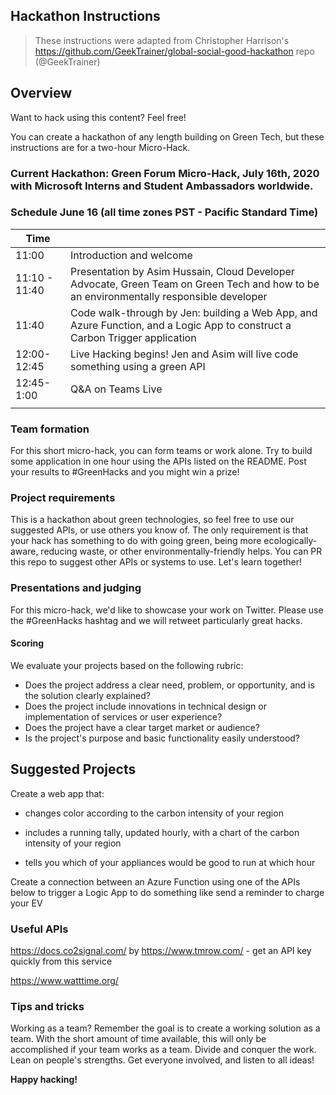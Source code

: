 ## Hackathon Instructions

> These instructions were adapted from Christopher Harrison's https://github.com/GeekTrainer/global-social-good-hackathon repo (@GeekTrainer)

## Overview

Want to hack using this content? Feel free!

You can create a hackathon of any length building on Green Tech, but these instructions are for a two-hour Micro-Hack.

### Current Hackathon: Green Forum Micro-Hack, July 16th, 2020 with Microsoft Interns and Student Ambassadors worldwide.

### Schedule June 16 (all time zones PST - Pacific Standard Time)

| Time          |                                                                                                                                         |
| ------------- | --------------------------------------------------------------------------------------------------------------------------------------- |
| 11:00         | Introduction and welcome                                                                                                                |
| 11:10 - 11:40 | Presentation by Asim Hussain, Cloud Developer Advocate, Green Team on Green Tech and how to be an environmentally responsible developer |
| 11:40         | Code walk-through by Jen: building a Web App, and Azure Function, and a Logic App to construct a Carbon Trigger application             |
| 12:00-12:45   | Live Hacking begins! Jen and Asim will live code something using a green API                                                            |
| 12:45-1:00    | Q&A on Teams Live                                                                                                                       |
|               |

### Team formation

For this short micro-hack, you can form teams or work alone. Try to build some application in one hour using the APIs listed on the README. Post your results to #GreenHacks and you might win a prize!

### Project requirements

This is a hackathon about green technologies, so feel free to use our suggested APIs, or use others you know of. The only requirement is that your hack has something to do with going green, being more ecologically-aware, reducing waste, or other environmentally-friendly helps. You can PR this repo to suggest other APIs or systems to use. Let's learn together!

### Presentations and judging

For this micro-hack, we'd like to showcase your work on Twitter. Please use the #GreenHacks hashtag and we will retweet particularly great hacks.

#### Scoring

We evaluate your projects based on the following rubric:

-   Does the project address a clear need, problem, or opportunity, and is the solution clearly explained?
-   Does the project include innovations in technical design or implementation of services or user experience?
-   Does the project have a clear target market or audience?
-   Is the project's purpose and basic functionality easily understood?

## Suggested Projects

Create a web app that:

-   changes color according to the carbon intensity of your region

-   includes a running tally, updated hourly, with a chart of the carbon intensity of your region

-   tells you which of your appliances would be good to run at which hour

Create a connection between an Azure Function using one of the APIs below to trigger a Logic App to do something like send a reminder to charge your EV

### Useful APIs

https://docs.co2signal.com/ by https://www.tmrow.com/ - get an API key quickly from this service

https://www.watttime.org/

### Tips and tricks

Working as a team? Remember the goal is to create a working solution as a team. With the short amount of time available, this will only be accomplished if your team works as a team. Divide and conquer the work. Lean on people's strengths. Get everyone involved, and listen to all ideas!

**Happy hacking!**

